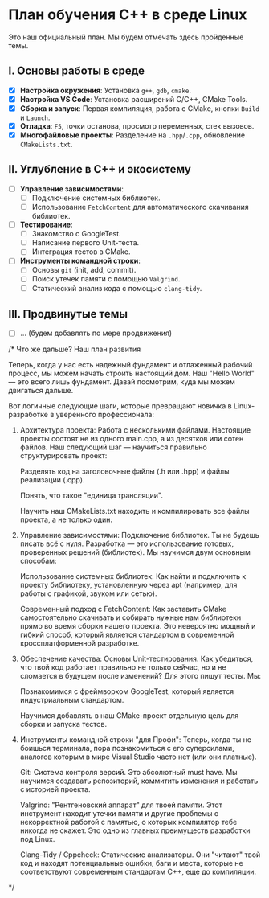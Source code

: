 # План обучения C++ в среде Linux

Это наш официальный план. Мы будем отмечать здесь пройденные темы.

## I. Основы работы в среде

- [x] **Настройка окружения**: Установка `g++`, `gdb`, `cmake`.
- [x] **Настройка VS Code**: Установка расширений C/C++, CMake Tools.
- [x] **Сборка и запуск**: Первая компиляция, работа с CMake, кнопки `Build` и `Launch`.
- [x] **Отладка**: `F5`, точки останова, просмотр переменных, стек вызовов.
- [x] **Многофайловые проекты**: Разделение на `.hpp`/`.cpp`, обновление `CMakeLists.txt`.

## II. Углубление в C++ и экосистему

- [ ] **Управление зависимостями**:
  - [ ] Подключение системных библиотек.
  - [ ] Использование `FetchContent` для автоматического скачивания библиотек.
- [ ] **Тестирование**:
  - [ ] Знакомство с GoogleTest.
  - [ ] Написание первого Unit-теста.
  - [ ] Интеграция тестов в CMake.
- [ ] **Инструменты командной строки**:
  - [ ] Основы `git` (init, add, commit).
  - [ ] Поиск утечек памяти с помощью `Valgrind`.
  - [ ] Статический анализ кода с помощью `clang-tidy`.

## III. Продвинутые темы

- [ ] ... (будем добавлять по мере продвижения)



/*
Что же дальше? Наш план развития

Теперь, когда у нас есть надежный фундамент и отлаженный рабочий процесс, мы можем начать строить настоящий дом. Наш "Hello World" — это всего лишь фундамент. Давай посмотрим, куда мы можем двигаться дальше.

Вот логичные следующие шаги, которые превращают новичка в Linux-разработке в уверенного профессионала:

1. Архитектура проекта: Работа с несколькими файлами.
Настоящие проекты состоят не из одного main.cpp, а из десятков или сотен файлов. Наш следующий шаг — научиться правильно структурировать проект:

    Разделять код на заголовочные файлы (.h или .hpp) и файлы реализации (.cpp).

    Понять, что такое "единица трансляции".

    Научить наш CMakeLists.txt находить и компилировать все файлы проекта, а не только один.

2. Управление зависимостями: Подключение библиотек.
Ты не будешь писать всё с нуля. Разработка — это использование готовых, проверенных решений (библиотек). Мы научимся двум основным способам:

    Использование системных библиотек: Как найти и подключить к проекту библиотеку, установленную через apt (например, для работы с графикой, звуком или сетью).

    Современный подход с FetchContent: Как заставить CMake самостоятельно скачивать и собирать нужные нам библиотеки прямо во время сборки нашего проекта. Это невероятно мощный и гибкий способ, который является стандартом в современной кроссплатформенной разработке.

3. Обеспечение качества: Основы Unit-тестирования.
Как убедиться, что твой код работает правильно не только сейчас, но и не сломается в будущем после изменений? Для этого пишут тесты. Мы:

    Познакомимся с фреймворком GoogleTest, который является индустриальным стандартом.

    Научимся добавлять в наш CMake-проект отдельную цель для сборки и запуска тестов.

4. Инструменты командной строки "для Профи":
Теперь, когда ты не боишься терминала, пора познакомиться с его суперсилами, аналогов которым в мире Visual Studio часто нет (или они платные).

    Git: Система контроля версий. Это абсолютный must have. Мы научимся создавать репозиторий, коммитить изменения и работать с историей проекта.

    Valgrind: "Рентгеновский аппарат" для твоей памяти. Этот инструмент находит утечки памяти и другие проблемы с некорректной работой с памятью, о которых компилятор тебе никогда не скажет. Это одно из главных преимуществ разработки под Linux.

    Clang-Tidy / Cppcheck: Статические анализаторы. Они "читают" твой код и находят потенциальные ошибки, баги и места, которые не соответствуют современным стандартам C++, еще до компиляции.

*/